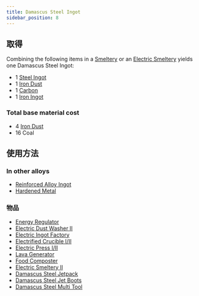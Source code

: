 ```yaml
---
title: Damascus Steel Ingot
sidebar_position: 8
---
```


## 取得

Combining the following items in a [Smeltery](Smeltery) or an [Electric Smeltery](Electric-Smeltery) yields one Damascus Steel Ingot:

* 1 [Steel Ingot](Steel-Ingot)
* 1 [Iron Dust](Iron-Dust)
* 1 [Carbon](Carbon)
* 1 [Iron Ingot](Iron-Ingot)

### Total base material cost

* 4 [Iron Dust](Iron-Dust)
* 16 Coal

## 使用方法

### In other alloys

* [Reinforced Alloy Ingot](Reinforced-Alloy-Ingot)
* [Hardened Metal](Hardened-Metal)

### 物品

* [Energy Regulator](Energy-Regulator)
* [Electric Dust Washer II](Electric-Dust-Washer)
* [Electric Ingot Factory](Electric-Ingot-Factory)
* [Electrified Crucible I/II](Electrified-Crucible)
* [Electric Press I/II](Electric-Press)
* [Lava Generator](Lava-Generator)
* [Food Composter](Food-Composter)
* [Electric Smeltery II](Electric-Smeltery)
* [Damascus Steel Jetpack](Jetpacks)
* [Damascus Steel Jet Boots](Jet-Boots)
* [Damascus Steel Multi Tool](Multi-Tools)
